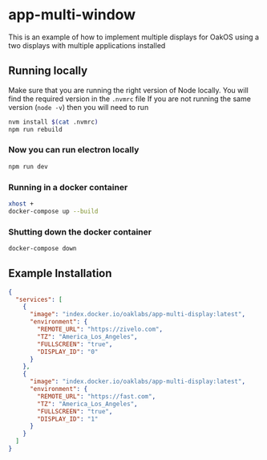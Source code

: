 # app-multi-window

This is an example of how to implement multiple displays for OakOS using a two displays with multiple applications installed

## Running locally

Make sure that you are running the right version of Node locally. You will find the required version in the `.nvmrc` file
If you are not running the same version (`node -v`) then you will need to run

``` bash
nvm install $(cat .nvmrc)
npm run rebuild
```

### Now you can run electron locally

``` bash
npm run dev
```

### Running in a docker container

``` bash
xhost +
docker-compose up --build
```

### Shutting down the  docker container

``` bash
docker-compose down
```

## Example Installation

``` json
{
  "services": [
    {
      "image": "index.docker.io/oaklabs/app-multi-display:latest",
      "environment": {
        "REMOTE_URL": "https://zivelo.com",
        "TZ": "America_Los_Angeles",
        "FULLSCREEN": "true",
        "DISPLAY_ID": "0"
      }
    },
    {
      "image": "index.docker.io/oaklabs/app-multi-display:latest",
      "environment": {
        "REMOTE_URL": "https://fast.com",
        "TZ": "America_Los_Angeles",
        "FULLSCREEN": "true",
        "DISPLAY_ID": "1"
      }
    }
  ]
}

```
